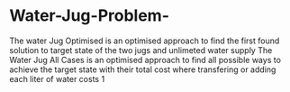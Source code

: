 # Water-Jug-Problem-
The water Jug Optimised is an optimised approach to find the first found solution to target state of the two jugs and unlimeted water supply
The Water Jug All Cases is an optimised approach to find all possible ways to achieve the target state with their total cost where transfering or adding each liter of water costs 1
